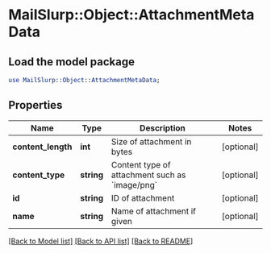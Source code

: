 # MailSlurp::Object::AttachmentMetaData

## Load the model package
```perl
use MailSlurp::Object::AttachmentMetaData;
```

## Properties
Name | Type | Description | Notes
------------ | ------------- | ------------- | -------------
**content_length** | **int** | Size of attachment in bytes | [optional] 
**content_type** | **string** | Content type of attachment such as &#x60;image/png&#x60; | [optional] 
**id** | **string** | ID of attachment | [optional] 
**name** | **string** | Name of attachment if given | [optional] 

[[Back to Model list]](../README#documentation-for-models) [[Back to API list]](../README#documentation-for-api-endpoints) [[Back to README]](../README)


